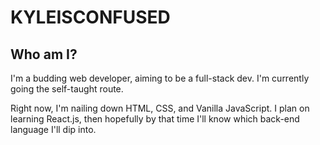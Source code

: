 # KYLEISCONFUSED

## Who am I?

I'm a budding web developer, aiming to be a full-stack dev. I'm currently going the self-taught route.

Right now, I'm nailing down HTML, CSS, and Vanilla JavaScript.
I plan on learning React.js, then hopefully by that time I'll know which back-end language I'll dip into.

